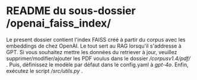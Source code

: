 # README du sous-dossier /openai_faiss_index/

Le present dossier contient l'index FAISS créé à partir du corpus avec les embeddings de chez OpenAI. Le tout sert au RAG lorsqu'il s'addresse à GPT.
Si vous souhaitez mettre les données du retriever à jour, veuillez supprimer/modifier/ajouter les PDF voulus dans le dossier _/corpusv1.4/pdf/_ .
Puis, définissez le modèle par défaut dans le config.yaml à _gpt-4o_. Enfin, exécutez le script _/src/utils.py_ .